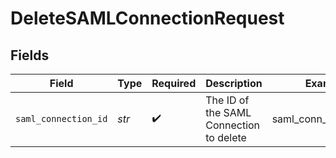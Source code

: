 # DeleteSAMLConnectionRequest


## Fields

| Field                                   | Type                                    | Required                                | Description                             | Example                                 |
| --------------------------------------- | --------------------------------------- | --------------------------------------- | --------------------------------------- | --------------------------------------- |
| `saml_connection_id`                    | *str*                                   | :heavy_check_mark:                      | The ID of the SAML Connection to delete | saml_conn_123_delete                    |